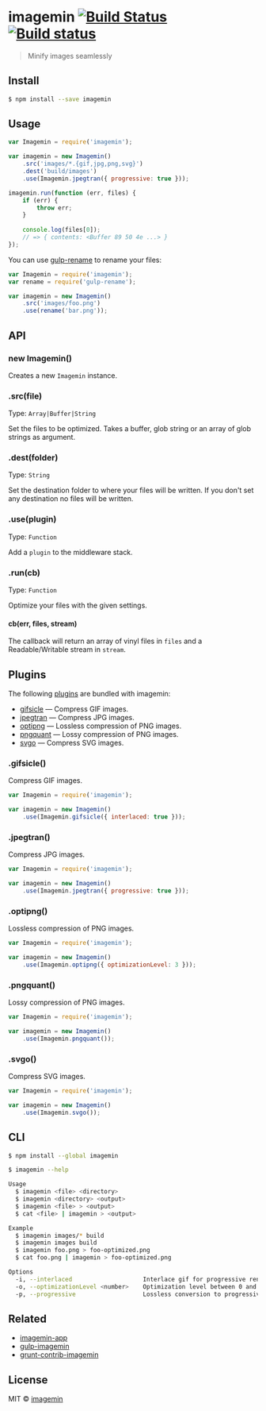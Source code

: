 # imagemin [![Build Status](http://img.shields.io/travis/imagemin/imagemin.svg?style=flat)](https://travis-ci.org/imagemin/imagemin) [![Build status](https://ci.appveyor.com/api/projects/status/wlnem7wef63k4n1t)](https://ci.appveyor.com/project/ShinnosukeWatanabe/imagemin)

> Minify images seamlessly


## Install

```sh
$ npm install --save imagemin
```


## Usage

```js
var Imagemin = require('imagemin');

var imagemin = new Imagemin()
	.src('images/*.{gif,jpg,png,svg}')
	.dest('build/images')
	.use(Imagemin.jpegtran({ progressive: true }));

imagemin.run(function (err, files) {
	if (err) {
		throw err;
	}
	
	console.log(files[0]);
	// => { contents: <Buffer 89 50 4e ...> }
});
```

You can use [gulp-rename](https://github.com/hparra/gulp-rename) to rename your files:

```js
var Imagemin = require('imagemin');
var rename = require('gulp-rename');

var imagemin = new Imagemin()
	.src('images/foo.png')
	.use(rename('bar.png'));
```


## API

### new Imagemin()

Creates a new `Imagemin` instance.

### .src(file)

Type: `Array|Buffer|String`

Set the files to be optimized. Takes a buffer, glob string or an array of glob strings 
as argument.

### .dest(folder)

Type: `String`

Set the destination folder to where your files will be written. If you don't set 
any destination no files will be written.

### .use(plugin)

Type: `Function`

Add a `plugin` to the middleware stack.

### .run(cb)

Type: `Function`

Optimize your files with the given settings.

#### cb(err, files, stream)

The callback will return an array of vinyl files in `files` and a Readable/Writable 
stream in `stream`.


## Plugins

The following [plugins](https://www.npmjs.org/browse/keyword/imageminplugin) are bundled with imagemin:

* [gifsicle](#gifsicle) — Compress GIF images.
* [jpegtran](#jpegtran) — Compress JPG images.
* [optipng](#optipng) — Lossless compression of PNG images.
* [pngquant](#pngquant) — Lossy compression of PNG images.
* [svgo](#svgo) — Compress SVG images.

### .gifsicle()

Compress GIF images.

```js
var Imagemin = require('imagemin');

var imagemin = new Imagemin()
	.use(Imagemin.gifsicle({ interlaced: true }));
```

### .jpegtran()

Compress JPG images.

```js
var Imagemin = require('imagemin');

var imagemin = new Imagemin()
	.use(Imagemin.jpegtran({ progressive: true }));
```

### .optipng()

Lossless compression of PNG images.

```js
var Imagemin = require('imagemin');

var imagemin = new Imagemin()
	.use(Imagemin.optipng({ optimizationLevel: 3 }));
```

### .pngquant()

Lossy compression of PNG images.

```js
var Imagemin = require('imagemin');

var imagemin = new Imagemin()
	.use(Imagemin.pngquant());
```

### .svgo()

Compress SVG images.

```js
var Imagemin = require('imagemin');

var imagemin = new Imagemin()
	.use(Imagemin.svgo());
```


## CLI

```bash
$ npm install --global imagemin
```

```sh
$ imagemin --help

Usage
  $ imagemin <file> <directory>
  $ imagemin <directory> <output>
  $ imagemin <file> > <output>
  $ cat <file> | imagemin > <output>

Example
  $ imagemin images/* build
  $ imagemin images build
  $ imagemin foo.png > foo-optimized.png
  $ cat foo.png | imagemin > foo-optimized.png

Options
  -i, --interlaced                    Interlace gif for progressive rendering
  -o, --optimizationLevel <number>    Optimization level between 0 and 7
  -p, --progressive                   Lossless conversion to progressive
```


## Related

- [imagemin-app](https://github.com/imagemin/imagemin-app)
- [gulp-imagemin](https://github.com/sindresorhus/gulp-imagemin)
- [grunt-contrib-imagemin](https://github.com/gruntjs/grunt-contrib-imagemin)


## License

MIT © [imagemin](https://github.com/imagemin)
